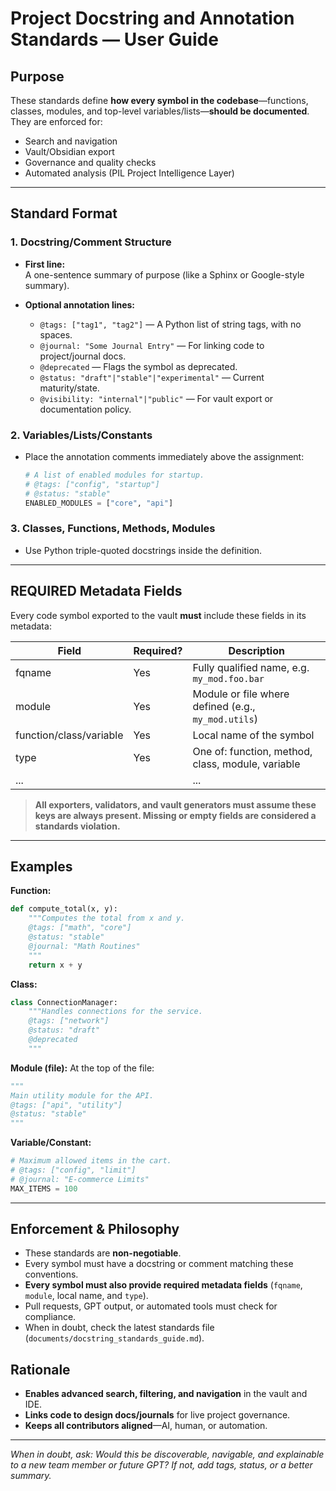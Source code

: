 # Project Docstring and Annotation Standards — User Guide

## Purpose

These standards define **how every symbol in the codebase**—functions, classes, modules, and top-level variables/lists—**should be documented**.  
They are enforced for:  
- Search and navigation  
- Vault/Obsidian export  
- Governance and quality checks  
- Automated analysis (PIL Project Intelligence Layer)

---

## Standard Format

### 1. **Docstring/Comment Structure**

- **First line:**  
  A one-sentence summary of purpose (like a Sphinx or Google-style summary).

- **Optional annotation lines:**  
  - `@tags: ["tag1", "tag2"]` — A Python list of string tags, with no spaces.
  - `@journal: "Some Journal Entry"` — For linking code to project/journal docs.
  - `@deprecated` — Flags the symbol as deprecated.
  - `@status: "draft"|"stable"|"experimental"` — Current maturity/state.
  - `@visibility: "internal"|"public"` — For vault export or documentation policy.

### 2. **Variables/Lists/Constants**

- Place the annotation comments immediately above the assignment:
    ```python
    # A list of enabled modules for startup.
    # @tags: ["config", "startup"]
    # @status: "stable"
    ENABLED_MODULES = ["core", "api"]
    ```

### 3. **Classes, Functions, Methods, Modules**

- Use Python triple-quoted docstrings inside the definition.

---

## **REQUIRED Metadata Fields**

Every code symbol exported to the vault **must** include these fields in its metadata:

| Field      | Required? | Description                                       |
|------------|-----------|---------------------------------------------------|
| fqname     | Yes       | Fully qualified name, e.g. `my_mod.foo.bar`       |
| module     | Yes       | Module or file where defined (e.g., `my_mod.utils`)|
| function/class/variable | Yes  | Local name of the symbol                    |
| type       | Yes       | One of: function, method, class, module, variable |
| ...        |           | ...                                               |

> **All exporters, validators, and vault generators must assume these keys are always present. Missing or empty fields are considered a standards violation.**

---

## Examples

**Function:**
```python
def compute_total(x, y):
    """Computes the total from x and y.
    @tags: ["math", "core"]
    @status: "stable"
    @journal: "Math Routines"
    """
    return x + y
```

**Class:**
```python
class ConnectionManager:
    """Handles connections for the service.
    @tags: ["network"]
    @status: "draft"
    @deprecated
    """
```

**Module (file):**
At the top of the file:
```python
"""
Main utility module for the API.
@tags: ["api", "utility"]
@status: "stable"
"""
```

**Variable/Constant:**
```python
# Maximum allowed items in the cart.
# @tags: ["config", "limit"]
# @journal: "E-commerce Limits"
MAX_ITEMS = 100
```

---

## Enforcement & Philosophy

- These standards are **non-negotiable**.  
- Every symbol must have a docstring or comment matching these conventions.
- **Every symbol must also provide required metadata fields** (`fqname`, `module`, local name, and `type`).  
- Pull requests, GPT output, or automated tools must check for compliance.
- When in doubt, check the latest standards file (`documents/docstring_standards_guide.md`).

## Rationale

- **Enables advanced search, filtering, and navigation** in the vault and IDE.
- **Links code to design docs/journals** for live project governance.
- **Keeps all contributors aligned**—AI, human, or automation.

---

*When in doubt, ask: Would this be discoverable, navigable, and explainable to a new team member or future GPT? If not, add tags, status, or a better summary.*
